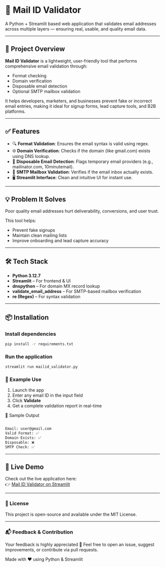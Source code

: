 # 📧 Mail ID Validator

A Python + Streamlit based web application that validates email addresses across multiple layers — ensuring real, usable, and quality email data.

---

## 🚀 Project Overview

**Mail ID Validator** is a lightweight, user-friendly tool that performs comprehensive email validation through:

- Format checking
- Domain verification
- Disposable email detection
- Optional SMTP mailbox validation

It helps developers, marketers, and businesses prevent fake or incorrect email entries, making it ideal for signup forms, lead capture tools, and B2B platforms.

---

## ✅ Features

- 🔍 **Format Validation**: Ensures the email syntax is valid using regex.
- 🌐 **Domain Verification**: Checks if the domain (like gmail.com) exists using DNS lookup.
- 🚫 **Disposable Email Detection**: Flags temporary email providers (e.g., mailinator.com, 10minutemail).
- 📡 **SMTP Mailbox Validation**: Verifies if the email inbox actually exists.
- 🖥️ **Streamlit Interface**: Clean and intuitive UI for instant use.

---

## 💡 Problem It Solves

Poor quality email addresses hurt deliverability, conversions, and user trust.

This tool helps:
- Prevent fake signups
- Maintain clean mailing lists
- Improve onboarding and lead capture accuracy

---

## 🛠️ Tech Stack

- **Python 3.12.7**
- **Streamlit** – For frontend & UI
- **dnspython** – For domain MX record lookup
- **validate_email_address** – For SMTP-based mailbox verification
- **re (Regex)** – For syntax validation

---

## 📦 Installation

### Install dependencies

```bash
pip install -r requirements.txt
```

### Run the application

```bash
streamlit run mailid_validator.py
```



### 🔄 Example Use

1. Launch the app  
2. Enter any email ID in the input field  
3. Click **Validate**  
4. Get a complete validation report in real-time  

📁 Sample Output

```bash

Email: user@gmail.com  
Valid Format: ✅  
Domain Exists: ✅  
Disposable: ❌  
SMTP Check: ✅  
```
---

## 📡 Live Demo

Check out the live application here:  
👉 [Mail ID Validator on Streamlit](https://mailidvalidator.streamlit.app/)

---

### 📄 License
This project is open-source and available under the MIT License.

---
### 📬 Feedback & Contribution
Your feedback is highly appreciated 🙌
Feel free to open an issue, suggest improvements, or contribute via pull requests.

Made with ❤️ using Python & Streamlit




